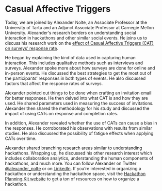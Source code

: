 # Casual Affective Triggers

Today, we are joined by Alexander Nolte, an Associate Professor at the University of Tartu and an Adjunct Associate Professor at Carnegie Mellon University. Alexander's research borders on understanding social interaction in hackathons and other similar social events. He joins us to discuss his research work on the [effect of Casual Affective Triggers (CAT) on surveys’ response rate](https://arxiv.org/abs/2203.04211). 

He began by explaining the kind of data used in capturing human interaction. This includes qualitative methods such as interviews and surveys. Alexander spoke more about how surveys are done for online and in-person events. He discussed the best strategies to get the most out of the participants’ responses in both types of events. He also discussed factors that affect the response rates of surveys.

Alexander pointed out things to be done when crafting an invitation email for better responses. He then delved into what CAT is and how they are used. He shared parameters used in measuring the success of invitations. Alexander then shared the methodology for his study and discussed the impact of using CATs on response and completion rates.

In addition, Alexander revealed whether the use of CATs can cause a bias in the responses. He corroborated his observations with results from similar studies. He also discussed the possibility of fatigue effects when applying CATs over time.

Alexander shared branching research areas similar to understanding hackathons. Wrapping up, he discussed his other research interest which includes collaboration analytics, understanding the human components of hackathons, and much more. You can follow Alexander on Twitter [@alexander_nolte](https://twitter.com/alexander_nolte) or on [LinkedIn](https://www.linkedin.com/in/alexandernolte/). If you’re interested in organizing a hackathon or understanding the hackathon space, visit the [Hackathon Planning Kit website](https://hackathon-planning-kit.org/) to get a ton of resources on how to organize a hackathon.